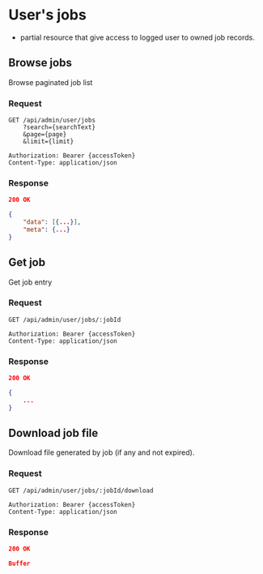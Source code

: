 # User's jobs

- partial resource that give access to logged user to owned job records.

## Browse jobs

Browse paginated job list

### Request

```http
GET /api/admin/user/jobs
    ?search={searchText}
    &page={page}
    &limit={limit}

Authorization: Bearer {accessToken}
Content-Type: application/json
```

### Response

```json
200 OK

{
    "data": [{...}],
    "meta": {...}
}
```

## Get job

Get job entry

### Request

```http
GET /api/admin/user/jobs/:jobId

Authorization: Bearer {accessToken}
Content-Type: application/json
```

### Response

```json
200 OK

{
    ...
}
```

## Download job file

Download file generated by job (if any and not expired).

### Request

```http
GET /api/admin/user/jobs/:jobId/download

Authorization: Bearer {accessToken}
Content-Type: application/json
```

### Response

```json
200 OK

Buffer
```

